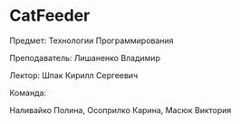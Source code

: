 # CatFeeder

Предмет: Технологии Программирования

Преподаватель: Лишаненко Владимир

Лектор: Шпак Кирилл Сергеевич

Команда:

Наливайко Полина, Осоприлко Карина, Масюк Виктория
